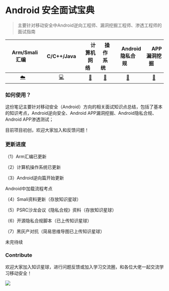 # Android 安全面试宝典
> 主要针对移动安全中Android逆向工程师、漏洞挖掘工程师、渗透工程师的面试指南

<div align="center">

| &nbsp;&nbsp;&nbsp;Arm/Smali汇编&nbsp;&nbsp;&nbsp; | &nbsp;&nbsp;&nbsp;C/C++/Java&nbsp;&nbsp;&nbsp; | &nbsp;&nbsp;&nbsp;&nbsp;计算机网络&nbsp;&nbsp;&nbsp;&nbsp; | &nbsp;&nbsp;&nbsp;操作系统&nbsp;&nbsp;&nbsp; | &nbsp;&nbsp;&nbsp;&nbsp;&nbsp;Android隐私合规&nbsp;&nbsp;&nbsp;&nbsp;&nbsp; | &nbsp;&nbsp;&nbsp;&nbsp;APP漏洞挖掘&nbsp;&nbsp;&nbsp;&nbsp; |    &nbsp;&nbsp;&nbsp;&nbsp;&nbsp;Android逆向&nbsp;&nbsp;&nbsp;&nbsp;&nbsp;    |
| :----------------------------------------: | :--------------------------------------------------: | :-------------------------------------------------------------: | :--------------------------------------------------: | :-----------------------------------------------------------------------: | :-------------------------------------------------------------: | :--------: |
|          [:cloud:](#1-Arm汇编)           |               [:computer:](#2-C/C++/Java)               |                   [:floppy_disk:](#3-计算机网络)                    |                 [:art:](#4-操作系统)                  |                            [:wrench:](#5-Android隐私合规)                            |                      [:snake:](#6-APP漏洞挖掘)                       | [:memo:](#7-Android逆向) |
</div>

### 如何使用？

这份笔记主要针对移动安全（Android）方向的相关面试知识点总结，包括了基本的知识考点，Android逆向安全、Android APP漏洞挖掘、Android隐私合规、Android APP渗透测试；

目前项目初创，欢迎大家加入和反馈问题！

### 更新进度

（1）Arm汇编已更新

（2）计算机操作系统已更新

（3）Android逆向篇开始更新

  Android中加载流程考点
  
（4）Smali资料更新（存放知识星球）

（5）PSRC沙龙会议《隐私合规》资料（存放知识星球）

（6）开源隐私合规脚本（已上传知识星球）

（7）黑灰产对抗（简易思维导图已上传知识星球）

未完待续

### Contribute

欢迎大家加入知识星球，进行问题反馈或加入学习交流圈，和各位大佬一起交流学习移动安全！

<img  src="https://images.weserv.nl/?url=https://article.biliimg.com/bfs/article/98a3b3b41f43053e7bed3a2240bfb4bad89830e9.png">
